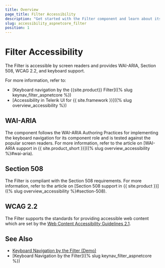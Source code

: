 ```yaml
---
title: Overview
page_title: Filter Accessibility
description: "Get started with the Filter component and learn about its accessibility support for WAI-ARIA, Section 508, and WCAG 2.2."
slug: accessibility_aspnetcore_filter
position: 1
---
```


# Filter Accessibility

The Filter is accessible by screen readers and provides WAI-ARIA, Section 508, WCAG 2.2, and keyboard support.

For more information, refer to:
* [Keyboard navigation by the {{site.product}} Filter]({% slug keynav_filter_aspnetcore %})
* [Accessibility in Telerik UI for {{ site.framework }}]({% slug overview_accessibility %})

## WAI-ARIA

 The component follows the WAI-ARIA Authoring Practices for implementing the keyboard navigation for its component role and is tested against the popular screen readers. For more information, refer to the article on [WAI-ARIA support in {{ site.product_short }}]({% slug overview_accessibility %}#wai-aria).

## Section 508

The Filter is compliant with the Section 508 requirements. For more information, refer to the article on [Section 508 support in {{ site.product }}]({% slug overview_accessibility %}#section-508).

## WCAG 2.2

The Filter supports the standards for providing accessible web content which are set by the [Web Content Accessibility Guidelines 2.1](https://www.w3.org/TR/WCAG/).

## See Also

* [Keyboard Navigation by the Filter (Demo)](https://demos.telerik.com/{{site.platform}}/filter/keyboard-navigation)
* [Keyboard Navigation by the Filter]({% slug keynav_filter_aspnetcore %})
